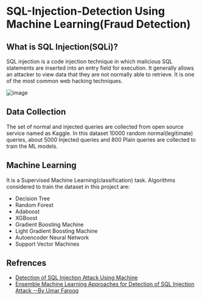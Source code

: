 # SQL-Injection-Detection Using Machine Learning(Fraud Detection)

## What is SQL Injection(SQLi)?
SQL injection is a code injection technique in which malicious SQL statements are inserted into an entry field for execution. It generally allows an attacker to view data that they are not normally able to retrieve. It is one of the most common web hacking techniques.

![image](https://user-images.githubusercontent.com/96000840/217074588-ee12b1a6-8eb2-44cd-a832-a4ce15fd2dd7.png)

## Data Collection
The set of normal and injected queries are collected from open source service named as Kaggle. In this dataset 10000 random normal(legitimate) queries, about 5000 Injected queries and 800 Plain queries are collected to train the ML models.

## Machine Learning
It is a Supervised Machine Learning(classification) task. Algorithms considered to train the dataset in this project are:
* Decision Tree
* Random Forest
* Adaboost
* XGBoost
* Gradient Boosting Machine
* Light Gradient Boosting Machine
* Autoencoder Neural Network
* Support Vector Machines

## Refrences
* [Detection of SQL Injection Attack Using Machine](https://www.mdpi.com/2624-800X/2/4/39/pdf)
* [Ensemble Machine Learning Approaches for Detection of SQL Injection Attack --By Umar Farooq](https://hrcak.srce.hr/file/367636)
